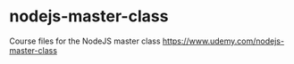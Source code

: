 # nodejs-master-class
Course files for the NodeJS master class
https://www.udemy.com/nodejs-master-class
